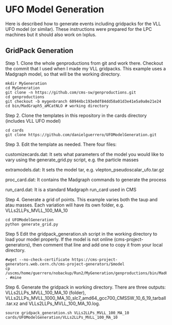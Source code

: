 # UFO Model Generation

Here is described how to generate events including gridpacks for the VLL UFO model (or similar). These instructions were prepared for the LPC machines but it should also work on lxplus.

## GridPack Generation

Step 1. Clone the whole genproductions from git and work there. Checkout the commit that I used when I made my VLL gridpacks. This example uses a Madgraph model, so that will be the working directory.

```
mkdir MyGeneration
cd MyGeneration
git clone -n https://github.com/cms-sw/genproductions.git
cd genproductions
git checkout -b mygenbranch 60944bc193e0df84dd58a01d3e41e5a9a8e21e24
cd bin/MadGraph5_aMCatNLO # working directory
```

Step 2. Clone the templates in this repository in the cards directory (includes VLL UFO model)

```
cd cards
git clone https://github.com/danielguerrero/UFOModelGeneration.git
```

Step 3. Edit the template as needed. There four files:

customizecards.dat: It sets what parameters of the model you would like to vary using the generate_grid.py script, e.g. the particle masses

extramodels.dat: It sets the model tar, e.g. vlepton_pseudoscalar_ufo.tar.gz

proc_card.dat: It contains the Madgraph commands to generate the process

run_card.dat: It is a standard Madgraph run_card used in CMS

Step 4. Generate a grid of points. This example varies both the taup and atau masses. Each variation will have its own folder, e.g. VLLs2LLPs_MVLL_100_MA_10

```
cd UFOModelGeneration
python generate_grid.py
```

Step 5 Edit the gridpack_generation.sh script in the working directory to load your model properly. If the model is not online (cms-project-generators), then comment that line and add one to copy it from your local directory.

```
#wget --no-check-certificate https://cms-project-generators.web.cern.ch/cms-project-generators/$model
cp /uscms/home/guerrero/nobackup/Run2/MyGeneration/genproductions/bin/MadGraph5_aMCatNLO/cards/UFOModelGeneration/$model . #mine
```

Step 6. Generate the gridpack in working directory. There are three outputs: VLLs2LLPs_MVLL_100_MA_10 (folder), VLLs2LLPs_MVLL_1000_MA_10_slc7_amd64_gcc700_CMSSW_10_6_19_tarball.tar.xz and VLLs2LLPs_MVLL_100_MA_10.log.

```
source gridpack_generation.sh VLLs2LLPs_MVLL_100_MA_10 cards/UFOModelGeneration/VLLs2LLPs_MVLL_100_MA_10
```


